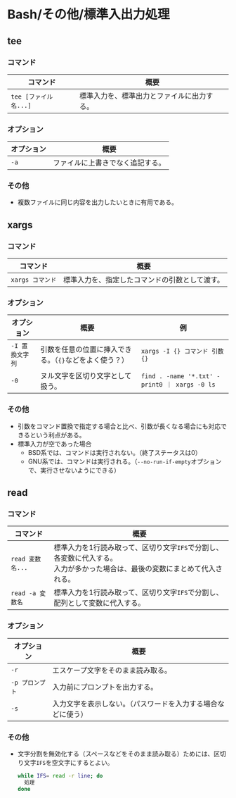 # Bash/その他/標準入出力処理

## tee

### コマンド

| コマンド              | 概要                                       |
| --------------------- | ------------------------------------------ |
| `tee [ファイル名...]` | 標準入力を、標準出力とファイルに出力する。 |

### オプション

| オプション | 概要                             |
| ---------- | -------------------------------- |
| `-a`       | ファイルに上書きでなく追記する。 |

### その他

- 複数ファイルに同じ内容を出力したいときに有用である。

## xargs

### コマンド

| コマンド         | 概要                                           |
| ---------------- | ---------------------------------------------- |
| `xargs コマンド` | 標準入力を、指定したコマンドの引数として渡す。 |

### オプション

| オプション      | 概要                                                   | 例                                            |
| --------------- | ------------------------------------------------------ | --------------------------------------------- |
| `-I 置換文字列` | 引数を任意の位置に挿入できる。（`{}`などをよく使う？） | `xargs -I {} コマンド 引数 {}`                |
| `-0`            | ヌル文字を区切り文字として扱う。                       | `find . -name '*.txt' -print0 ｜ xargs -0 ls` |

### その他

- 引数をコマンド置換で指定する場合と比べ、引数が長くなる場合にも対応できるという利点がある。
- 標準入力が空であった場合
  - BSD系では、コマンドは実行されない。（終了ステータスは0）
  - GNU系では、コマンドは実行される。（`--no-run-if-empty`オプションで、実行させないようにできる）

## read

### コマンド

| コマンド         | 概要                                                         |
| ---------------- | ------------------------------------------------------------ |
| `read 変数名...` | 標準入力を1行読み取って、区切り文字`IFS`で分割し、各変数に代入する。<br />入力が多かった場合は、最後の変数にまとめて代入される。 |
| `read -a 変数名` | 標準入力を1行読み取って、区切り文字`IFS`で分割し、配列として変数に代入する。 |

### オプション

| オプション      | 概要                                                         |
| --------------- | ------------------------------------------------------------ |
| `-r`            | エスケープ文字をそのまま読み取る。                           |
| `-p プロンプト` | 入力前にプロンプトを出力する。                               |
| `-s`            | 入力文字を表示しない。（パスワードを入力する場合などに使う） |

### その他

- 文字分割を無効化する（スペースなどをそのまま読み取る）ためには、区切り文字`IFS`を空文字にするとよい。

  ```bash
  while IFS= read -r line; do
    処理
  done
  ```
